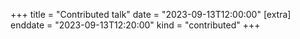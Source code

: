 +++
title = "Contributed talk"
date = "2023-09-13T12:00:00"
[extra]
enddate = "2023-09-13T12:20:00"
kind = "contributed"
+++
